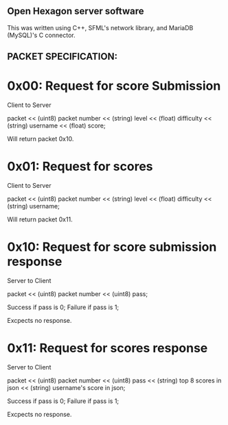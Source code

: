 ## Open Hexagon server software ##

This was written using C++, SFML's network library, and MariaDB (MySQL)'s C connector.

## PACKET SPECIFICATION: ##

# 0x00: Request for score Submission #

Client to Server

packet << (uint8) packet number << (string) level << (float) difficulty << (string) username << (float) score;

Will return packet 0x10.


# 0x01: Request for scores #

Client to Server

packet << (uint8) packet number << (string) level << (float) difficulty << (string) username;

Will return packet 0x11.


# 0x10: Request for score submission response #

Server to Client

packet << (uint8) packet number << (uint8) pass;

Success if pass is 0;
Failure if pass is 1;

Excpects no response.


# 0x11: Request for scores response #

Server to Client

packet << (uint8) packet number << (uint8) pass << (string) top 8 scores in json << (string) username's score in json;

Success if pass is 0;
Failure if pass is 1;

Excpects no response.

